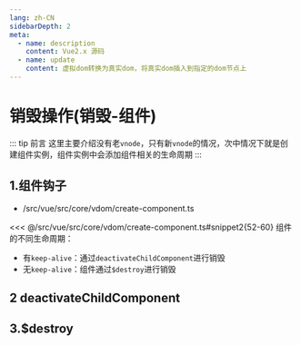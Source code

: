 ```yaml
---
lang: zh-CN
sidebarDepth: 2
meta:
  - name: description
    content: Vue2.x 源码
  - name: update
    content: 虚拟dom转换为真实dom，将真实dom插入到指定的dom节点上
---
```


# 销毁操作(销毁-组件)

::: tip 前言
这里主要介绍没有老`vnode`，只有新`vnode`的情况，次中情况下就是创建组件实例，组件实例中会添加组件相关的生命周期
:::

## 1.组件钩子

- /src/vue/src/core/vdom/create-component.ts

<<< @/src/vue/src/core/vdom/create-component.ts#snippet2{52-60}
组件的不同生命周期：

- 有`keep-alive`：通过`deactivateChildComponent`进行销毁
- 无`keep-alive`：组件通过`$destroy`进行销毁

## 2 deactivateChildComponent

## 3.$destroy
